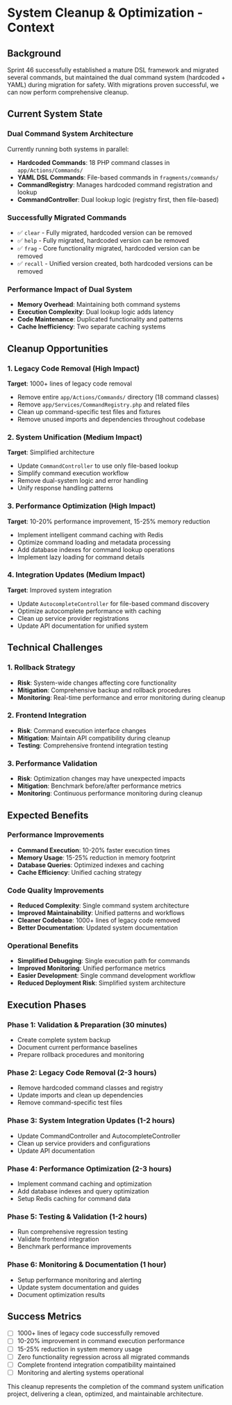 # System Cleanup & Optimization - Context

## Background
Sprint 46 successfully established a mature DSL framework and migrated several commands, but maintained the dual command system (hardcoded + YAML) during migration for safety. With migrations proven successful, we can now perform comprehensive cleanup.

## Current System State

### **Dual Command System Architecture**
Currently running both systems in parallel:
- **Hardcoded Commands**: 18 PHP command classes in `app/Actions/Commands/`
- **YAML DSL Commands**: File-based commands in `fragments/commands/`
- **CommandRegistry**: Manages hardcoded command registration and lookup
- **CommandController**: Dual lookup logic (registry first, then file-based)

### **Successfully Migrated Commands**
- ✅ `clear` - Fully migrated, hardcoded version can be removed
- ✅ `help` - Fully migrated, hardcoded version can be removed  
- ✅ `frag` - Core functionality migrated, hardcoded version can be removed
- ✅ `recall` - Unified version created, both hardcoded versions can be removed

### **Performance Impact of Dual System**
- **Memory Overhead**: Maintaining both command systems
- **Execution Complexity**: Dual lookup logic adds latency
- **Code Maintenance**: Duplicated functionality and patterns
- **Cache Inefficiency**: Two separate caching systems

## Cleanup Opportunities

### **1. Legacy Code Removal** (High Impact)
**Target**: 1000+ lines of legacy code removal
- Remove entire `app/Actions/Commands/` directory (18 command classes)
- Remove `app/Services/CommandRegistry.php` and related files
- Clean up command-specific test files and fixtures
- Remove unused imports and dependencies throughout codebase

### **2. System Unification** (Medium Impact)
**Target**: Simplified architecture
- Update `CommandController` to use only file-based lookup
- Simplify command execution workflow
- Remove dual-system logic and error handling
- Unify response handling patterns

### **3. Performance Optimization** (High Impact)
**Target**: 10-20% performance improvement, 15-25% memory reduction
- Implement intelligent command caching with Redis
- Optimize command loading and metadata processing
- Add database indexes for command lookup operations
- Implement lazy loading for command details

### **4. Integration Updates** (Medium Impact)
**Target**: Improved system integration
- Update `AutocompleteController` for file-based command discovery
- Optimize autocomplete performance with caching
- Clean up service provider registrations
- Update API documentation for unified system

## Technical Challenges

### **1. Rollback Strategy**
- **Risk**: System-wide changes affecting core functionality
- **Mitigation**: Comprehensive backup and rollback procedures
- **Monitoring**: Real-time performance and error monitoring during cleanup

### **2. Frontend Integration**
- **Risk**: Command execution interface changes
- **Mitigation**: Maintain API compatibility during cleanup
- **Testing**: Comprehensive frontend integration testing

### **3. Performance Validation**
- **Risk**: Optimization changes may have unexpected impacts
- **Mitigation**: Benchmark before/after performance metrics
- **Monitoring**: Continuous performance monitoring during cleanup

## Expected Benefits

### **Performance Improvements**
- **Command Execution**: 10-20% faster execution times
- **Memory Usage**: 15-25% reduction in memory footprint
- **Database Queries**: Optimized indexes and caching
- **Cache Efficiency**: Unified caching strategy

### **Code Quality Improvements**
- **Reduced Complexity**: Single command system architecture
- **Improved Maintainability**: Unified patterns and workflows
- **Cleaner Codebase**: 1000+ lines of legacy code removed
- **Better Documentation**: Updated system documentation

### **Operational Benefits**
- **Simplified Debugging**: Single execution path for commands
- **Improved Monitoring**: Unified performance metrics
- **Easier Development**: Single command development workflow
- **Reduced Deployment Risk**: Simplified system architecture

## Execution Phases

### **Phase 1: Validation & Preparation** (30 minutes)
- Create complete system backup
- Document current performance baselines
- Prepare rollback procedures and monitoring

### **Phase 2: Legacy Code Removal** (2-3 hours)
- Remove hardcoded command classes and registry
- Update imports and clean up dependencies
- Remove command-specific test files

### **Phase 3: System Integration Updates** (1-2 hours)
- Update CommandController and AutocompleteController
- Clean up service providers and configurations
- Update API documentation

### **Phase 4: Performance Optimization** (2-3 hours)
- Implement command caching and optimization
- Add database indexes and query optimization
- Setup Redis caching for command data

### **Phase 5: Testing & Validation** (1-2 hours)
- Run comprehensive regression testing
- Validate frontend integration
- Benchmark performance improvements

### **Phase 6: Monitoring & Documentation** (1 hour)
- Setup performance monitoring and alerting
- Update system documentation and guides
- Document optimization results

## Success Metrics
- [ ] 1000+ lines of legacy code successfully removed
- [ ] 10-20% improvement in command execution performance
- [ ] 15-25% reduction in system memory usage
- [ ] Zero functionality regression across all migrated commands
- [ ] Complete frontend integration compatibility maintained
- [ ] Monitoring and alerting systems operational

This cleanup represents the completion of the command system unification project, delivering a clean, optimized, and maintainable architecture.